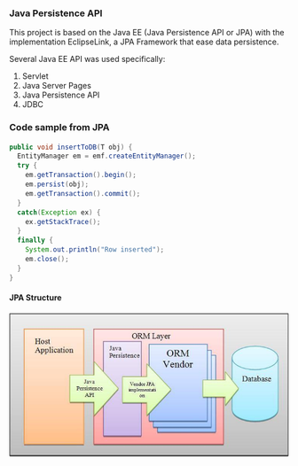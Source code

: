 ### Java Persistence API
This project is based on the Java EE (Java Persistence API or JPA) with the 
implementation EclipseLink, a JPA Framework that ease data persistence.

Several Java EE API was used specifically:
1. Servlet
2. Java Server Pages
3. Java Persistence API
4. JDBC

### Code sample from JPA

```java
public void insertToDB(T obj) {
  EntityManager em = emf.createEntityManager();
  try {
    em.getTransaction().begin();
    em.persist(obj);
    em.getTransaction().commit();
  }
  catch(Exception ex) {
    ex.getStackTrace();
  }
  finally {
    System.out.println("Row inserted");
    em.close();
  }
}
```
#### JPA Structure
![Image](src/main/webapp/img/img1.jpg)

